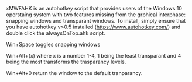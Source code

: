 xMWFAHK is an autohotkey script that provides users of the Windows 10 operstaing system with two features missing from the grphical interphase: snapping windows and transparant windows. To install, simply ensure that you have autohotkey v>0.5 installed (https://www.autohotkey.com/) and double click the alwaysOnTop.ahk script.

Win+Space toggles snapping windows

Win+Alt+(x) where x is a number 1-4, 1 being the least transparant and 4 being the most transforms the trasparancy levels.

Win+Alt+0 return the window to the default tranparancy.
